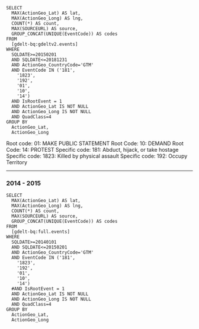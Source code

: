 ~~~
SELECT
  MAX(ActionGeo_Lat) AS lat,
  MAX(ActionGeo_Long) AS lng,
  COUNT(*) AS count,
  MAX(SOURCEURL) AS source,
  GROUP_CONCAT(UNIQUE(EventCode)) AS codes
FROM
  [gdelt-bq:gdeltv2.events]
WHERE
  SQLDATE>=20150201
  AND SQLDATE<=20181231
  AND ActionGeo_CountryCode='GTM'
  AND EventCode IN ('181',
    '1823',
    '192',
    '01',
    '10',
    '14')
  AND IsRootEvent = 1
  AND ActionGeo_Lat IS NOT NULL
  AND ActionGeo_Long IS NOT NULL
  AND QuadClass=4
GROUP BY
  ActionGeo_Lat,
  ActionGeo_Long
~~~

Root code: 01: MAKE PUBLIC STATEMENT
Root Code: 10: DEMAND
Root Code: 14: PROTEST
Specific code: 181: Abduct, hijack, or take hostage
Specific code: 1823: Killed by physical assault
Specific code: 192: Occupy Territory

---
### 2014 - 2015 
~~~
SELECT
  MAX(ActionGeo_Lat) AS lat,
  MAX(ActionGeo_Long) AS lng,
  COUNT(*) AS count,
  MAX(SOURCEURL) AS source,
  GROUP_CONCAT(UNIQUE(EventCode)) AS codes
FROM
  [gdelt-bq:full.events] 
WHERE
  SQLDATE>=20140101
  AND SQLDATE<=20150201
  AND ActionGeo_CountryCode='GTM'
  AND EventCode IN ('181',
    '1823',
    '192',
    '01',
    '10',
    '14')
  #AND IsRootEvent = 1
  AND ActionGeo_Lat IS NOT NULL
  AND ActionGeo_Long IS NOT NULL
  AND QuadClass=4
GROUP BY
  ActionGeo_Lat,
  ActionGeo_Long
~~~
